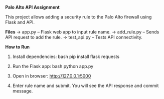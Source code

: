 **Palo Alto API Assignment**

This project allows adding a security rule to the Palo Alto firewall using Flask and API.

**Files**
  -> app.py      – Flask web app to input rule name.
  -> add_rule.py – Sends API request to add the rule.
  -> test_api.py – Tests API connectivity.

**How to Run**

1. Install dependencies:
   bash
   pip install flask requests
   
2. Run the Flask app:
   bash
   python app.py

3. Open in browser:
   http://127.0.0.1:5000
   
4. Enter rule name and submit.
   You will see the API response and commit message.


